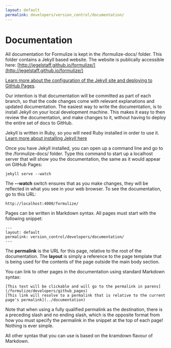 ```yaml
---
layout: default
permalink: developers/version_control/documentation/
---
```


# Documentation

All documentation for Formulize is kept in the /formulize-docs/ folder.  This folder contains a Jekyll based website.  The website is publically accessible here:  [http://jegelstaff.github.io/formulize/](http://jegelstaff.github.io/formulize/)

[Learn more about the configuration of the Jekyll site and deploying to GitHub Pages](../../github_pages). 

Our intention is that documentation will be committed as part of each branch, so that the code changes come with relevant explanations and updated documentation.  The easiest way to write the documentation, is to install Jekyll on your local development machine.  This makes it easy to then review the documentation, and make changes to it, without having to deploy the entire set of docs to GitHub.

Jekyll is written in Ruby, so you will need Ruby installed in order to use it.  [Learn more about installing Jekyll here](http://jekyllrb.com/docs/installation/)

Once you have Jekyll installed, you can open up a command line and go to the /formulize-docs/ folder.  Type this command to start up a localhost server that will show you the documentation, the same as it would appear on GitHub Pages:

    jekyll serve --watch
    
The **--watch** switch ensures that as you make changes, they will be reflected in what you see in your web browser.  To see the documentation, go to this URL:

    http://localhost:4000/formulize/
    
Pages can be written in Markdown syntax.  All pages must start with the following snippet:

    ---
    layout: default
    permalink: version_control/developers/documentation/
    ---
    
The **permalink** is the URL for this page, relative to the root of the documentation.  The **layout** is simply a reference to the page template that is being used for the contents of the page outside the main body section.

You can link to other pages in the documentation using standard Markdown syntax:

    [This text will be clickable and will go to the permalink in parens](/formulize/developers/github_pages)
    [This link will resolve to a permalink that is relative to the current page's permalink](../documentation)
    
Note that when using a fully qualified permalink as the destination, there is a preceding slash and no ending slash, which is the opposite format from how you must specify the permalink in the snippet at the top of each page!  Nothing is ever simple.

All other syntax that you can use is based on the kramdown flavour of Markdown.


